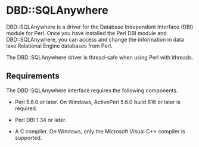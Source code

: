 <!-- loio3bd179466c5f1014b49ad444242032d3 -->

# DBD::SQLAnywhere

DBD::SQLAnywhere is a driver for the Database Independent Interface \(DBI\) module for Perl. Once you have installed the Perl DBI module and DBD::SQLAnywhere, you can access and change the information in data lake Relational Engine databases from Perl.

The DBD::SQLAnywhere driver is thread-safe when using Perl with ithreads.



## Requirements

The DBD::SQLAnywhere interface requires the following components.

-   Perl 5.6.0 or later. On Windows, ActivePerl 5.6.0 build 616 or later is required.

-   Perl DBI 1.34 or later.

-   A C compiler. On Windows, only the Microsoft Visual C++ compiler is supported.


